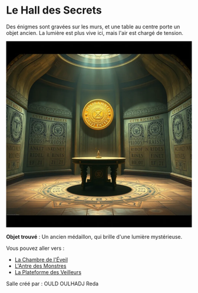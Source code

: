 # Le Hall des Secrets

Des énigmes sont gravées sur les murs, et une table au centre porte un objet ancien. La lumière est plus vive ici, mais l'air est chargé de tension.

![Hall des Secrets](../images/salle_2.webp)

**Objet trouvé** : Un ancien médaillon, qui brille d'une lumière mystérieuse.

Vous pouvez aller vers :
- [La Chambre de l'Éveil](salle1.md)
- [L'Antre des Monstres](salle3.md)
- [La Plateforme des Veilleurs](salle4.md)




Salle créé par : OULD OULHADJ Reda
